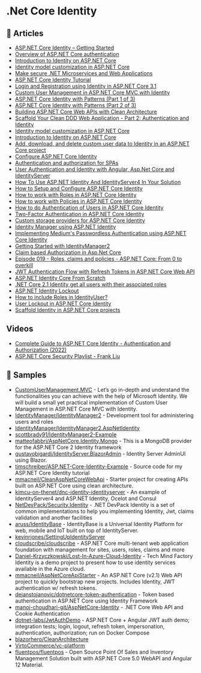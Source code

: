 
# .Net Core Identity

## 📝 Articles

- [ASP.NET Core Identity – Getting Started](https://procodeguide.com/programming/asp-net-core-identity/)
- [Overview of ASP.NET Core authentication](https://docs.microsoft.com/en-us/aspnet/core/security/authentication/)
- [Introduction to Identity on ASP.NET Core](https://docs.microsoft.com/en-us/aspnet/core/security/authentication/identity)
- [Identity model customization in ASP.NET Core](https://docs.microsoft.com/en-us/aspnet/core/security/authentication/customize-identity-model)
- [Make secure .NET Microservices and Web Applications](https://docs.microsoft.com/en-us/dotnet/architecture/microservices/secure-net-microservices-web-applications/)
- [ASP NET Core Identity Tutorial](https://www.tektutorialshub.com/asp-net-core/asp-net-core-identity-tutorial/)
- [Login and Registration using Identity in ASP.NET Core 3.1](https://www.freecodespot.com/blog/asp-net-core-identity/)
- [Custom User Management in ASP.NET Core MVC with Identity](https://codewithmukesh.com/blog/user-management-in-aspnet-core-mvc/)
- [ASP.NET Core Identity with Patterns (Part 1 of 3)](https://timschreiber.com/2018/05/07/aspnet-core-identity-with-patterns/)
- [ASP.NET Core Identity with Patterns (Part 2 of 3)](https://timschreiber.com/2018/05/07/aspnet-core-identity-with-patterns-2/)
- [Building ASP.NET Core Web APIs with Clean Architecture](https://fullstackmark.com/post/18/building-aspnet-core-web-apis-with-clean-architecture)
- [Scaffold Your Clean DDD Web Application - Part 2: Authentication and Identity](https://blog.jacobsdata.com/2020/09/15/scaffold-your-clean-ddd-web-application-part-2-authentication-and-identity)
- [Identity model customization in ASP.NET Core](https://docs.microsoft.com/en-us/aspnet/core/security/authentication/customize-identity-model)
- [Introduction to Identity on ASP.NET Core](https://docs.microsoft.com/en-us/aspnet/core/security/authentication/identity)
- [Add, download, and delete custom user data to Identity in an ASP.NET Core project](https://docs.microsoft.com/en-us/aspnet/core/security/authentication/add-user-data)
- [Configure ASP.NET Core Identity](https://docs.microsoft.com/en-us/aspnet/core/security/authentication/identity-configuration)
- [Authentication and authorization for SPAs](https://docs.microsoft.com/en-us/aspnet/core/security/authentication/identity-api-authorization)
- [User Authentication and Identity with Angular, Asp.Net Core and IdentityServer](https://fullstackmark.com/post/21/user-authentication-and-identity-with-angular-aspnet-core-and-identityserver)
- [How To Use ASP.NET Identity And IdentityServer4 In Your Solution](https://feras.blog/how-to-use-asp-net-identity-and-identityserver4-in-your-solution/)
- [How to Setup and Configure ASP.NET Core Identity](https://www.yogihosting.com/aspnet-core-identity-setup/)
- [How to work with Roles in ASP.NET Core Identity](https://www.yogihosting.com/aspnet-core-identity-roles/)
- [How to work with Policies in ASP.NET Core Identity](https://www.yogihosting.com/aspnet-core-identity-policies/)
- [How to do Authentication of Users in ASP.NET Core Identity](https://www.yogihosting.com/aspnet-core-identity-authentication/)
- [Two-Factor Authentication in ASP.NET Core Identity](https://www.yogihosting.com/aspnet-core-identity-two-factor-authentication/)
- [Custom storage providers for ASP.NET Core Identity](https://docs.microsoft.com/en-us/aspnet/core/security/authentication/identity-custom-storage-providers)
- [Identity Manager using ASP.NET Identity](https://www.scottbrady91.com/ASPNET-Identity/Identity-Manager-using-ASPNET-Identity)
- [Implementing Medium's Passwordless Authentication using ASP.NET Core Identity](https://www.scottbrady91.com/ASPNET-Identity/Implementing-Mediums-Passwordless-Authentication-using-ASPNET-Core-Identity)
- [Getting Started with IdentityManager2](https://www.scottbrady91.com/ASPNET-Identity/Getting-Started-with-IdentityManager2)
- [Claim based Authorization in Asp.Net Core](http://blog.geveo.com/Claim-based-authorization-ASP-core)
- [Episode 019 - Roles, claims and policies - ASP.NET Core: From 0 to overkill](https://blog.codingmilitia.com/2019/04/29/aspnet-019-from-zero-to-overkill-roles-claims-policies/)
- [JWT Authentication Flow with Refresh Tokens in ASP.NET Core Web API](https://fullstackmark.com/post/19/jwt-authentication-flow-with-refresh-tokens-in-aspnet-core-web-api)
- [ASP.NET Identity Core From Scratch](https://www.blinkingcaret.com/2016/11/30/asp-net-identity-core-from-scratch/)
- [.NET Core 2.1 Identity get all users with their associated roles](https://stackoverflow.com/questions/51004516/net-core-2-1-identity-get-all-users-with-their-associated-roles)
- [ASP.NET Identity Lockout](https://www.jamessturtevant.com/posts/ASPNET-Identity-Lockout/)
- [How to include Roles in IdentityUser?](https://github.com/aspnet/Identity/issues/1361#issuecomment-348863959)
- [User Lockout in ASP.NET Core Identity](https://www.yogihosting.com/aspnet-core-identity-user-lockout/)
- [Scaffold Identity in ASP.NET Core projects](https://docs.microsoft.com/en-us/aspnet/core/security/authentication/scaffold-identity)

## Videos
- [Complete Guide to ASP.NET Core Identity - Authentication and Authorization (2022)](https://www.youtube.com/watch?v=sogS0DtejVA)
- [ASP.NET Core Security Playlist - Frank Liu](https://www.youtube.com/playlist?list=PLgRlicSxjeMOxypAEL2XqIc2m_gPmoVN-)
## 🚀 Samples

- [CustomUserManagement.MVC](https://github.com/iammukeshm/CustomUserManagement.MVC) - Let’s go in-depth and understand the functionalities you can achieve with the help of Microsoft Identity. We will build a small yet practical implementation of Custom User Management in ASP.NET Core MVC with Identity.
- [IdentityManager/IdentityManager2](https://github.com/IdentityManager/IdentityManager2) - Development tool for administering users and roles
- [IdentityManager/IdentityManager2.AspNetIdentity](https://github.com/IdentityManager/IdentityManager2.AspNetIdentity)
- [scottbrady91/IdentityManager2-Example](https://github.com/scottbrady91/IdentityManager2-Example)
- [matteofabbri/AspNetCore.Identity.Mongo](https://github.com/matteofabbri/AspNetCore.Identity.Mongo) - This is a MongoDB provider for the ASP.NET Core 2 Identity framework
- [gustavobigardi/IdentityServer.BlazorAdmin](https://github.com/gustavobigardi/IdentityServer.BlazorAdmin) - Identity Server AdminUI using Blazor.
- [timschreiber/ASP.NET-Core-Identity-Example](https://github.com/timschreiber/ASP.NET-Core-Identity-Example) - Source code for my ASP.NET Core Identity tutorial
- [mmacneil/CleanAspNetCoreWebApi](https://github.com/mmacneil/CleanAspNetCoreWebApi) - Starter project for creating APIs built on ASP.NET Core using clean architecture.
- [kimcu-on-thenet/dnc-identity-identityserver](https://github.com/kimcu-on-thenet/dnc-identity-identityserver) - An example of IdentityServer4 and ASP.NET Identity, Ocelot and Consul
- [NetDevPack/Security.Identity](https://github.com/NetDevPack/Security.Identity) - .NET DevPack Identity is a set of common implementations to help you implementing Identity, Jwt, claims validation and another facilities
- [aruss/IdentityBase](https://github.com/aruss/IdentityBase) - IdentityBase is a Universal Identity Platform for web, mobile and IoT built on top of IdentityServer.
- [kevinrjones/SettingUpIdentityServer](https://github.com/kevinrjones/SettingUpIdentityServer)
- [cloudscribe/cloudscribe](https://github.com/cloudscribe/cloudscribe) - ASP.NET Core multi-tenant web application foundation with management for sites, users, roles, claims and more
- [Daniel-Krzyczkowski/Lost-In-Azure-Cloud-Identity](https://github.com/Daniel-Krzyczkowski/Lost-In-Azure-Cloud-Identity) - Tech Mind Factory Identity is a demo project to present how to use identity services available in the Azure cloud.
- [mmacneil/AspNetCoreApiStarter](https://github.com/mmacneil/AspNetCoreApiStarter) - An ASP.NET Core (v2.1) Web API project to quickly bootstrap new projects. Includes Identity, JWT authentication w/ refresh tokens.
- [dejanstojanovic/dotnetcore-token-authentication](https://github.com/dejanstojanovic/dotnetcore-token-authentication) - Token based authentication in ASP.NET Core using Identity Framework
- [manoj-choudhari-git/AspNetCore-Identity](https://github.com/manoj-choudhari-git/AspNetCore-Identity) - .NET Core Web API and Cookie Authentication
- [dotnet-labs/JwtAuthDemo](https://github.com/dotnet-labs/JwtAuthDemo/) - ASP.NET Core + Angular JWT auth demo; integration tests; login, logout, refresh token, impersonation, authentication, authorization; run on Docker Compose
- [blazorhero/CleanArchitecture](https://github.com/blazorhero/CleanArchitecture)
- [VirtoCommerce/vc-platform](https://github.com/VirtoCommerce/vc-platform)
- [fluentpos/fluentpos](https://github.com/fluentpos/fluentpos) - Open Source Point Of Sales and Inventory Management Solution built with ASP.NET Core 5.0 WebAPI and Angular 12 Material.
